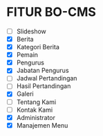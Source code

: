 FITUR BO-CMS
====================
- [ ] Slideshow
- [x] Berita
- [x] Kategori Berita
- [x] Pemain
- [x] Pengurus
- [x] Jabatan Pengurus
- [ ] Jadwal Pertandingan
- [ ] Hasil Pertandingan
- [x] Galeri
- [ ] Tentang Kami
- [ ] Kontak Kami
- [x] Administrator
- [x] Manajemen Menu
